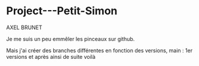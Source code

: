 # Project---Petit-Simon 

AXEL BRUNET

Je me suis un peu emmêler les pinceaux sur github.

Mais j'ai créer des branches différentes en fonction des versions, main : 1er versions et après ainsi de suite voilà
